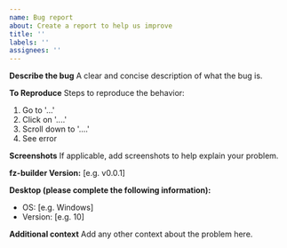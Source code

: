 ```yaml
---
name: Bug report
about: Create a report to help us improve
title: ''
labels: ''
assignees: ''
---
```


**Describe the bug**
A clear and concise description of what the bug is.

**To Reproduce**
Steps to reproduce the behavior:

1. Go to '...'
2. Click on '....'
3. Scroll down to '....'
4. See error

**Screenshots**
If applicable, add screenshots to help explain your problem.

**fz-builder Version:** [e.g. v0.0.1]

**Desktop (please complete the following information):**

- OS: [e.g. Windows]
- Version: [e.g. 10]

**Additional context**
Add any other context about the problem here.
